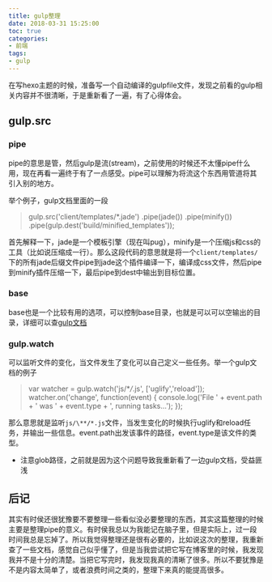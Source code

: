 ```yaml
---
title: gulp整理
date: 2018-03-31 15:25:00
toc: true
categories:
- 前端
tags:
- gulp 
---
```


在写hexo主题的时候，准备写一个自动编译的gulpfile文件，发现之前看的gulp相关内容并不很清晰，于是重新看了一遍，有了心得体会。


<!--more-->

## gulp.src

### pipe 

pipe的意思是管，然后gulp是流(stream)，之前使用的时候还不太懂pipe什么用，现在再看一遍终于有了一点感受。pipe可以理解为将流这个东西用管道将其引入别的地方。

举个例子，gulp文档里面的一段
> gulp.src('client/templates/\*.jade')
  .pipe(jade())
  .pipe(minify())
  .pipe(gulp.dest('build/minified_templates'));

首先解释一下，jade是一个模板引擎（现在叫pug），minify是一个压缩js和css的工具（比如说压缩成一行）。那么这段代码的意思就是将一个`client/templates/`下的所有jade后缀文件pipe到jade这个插件编译一下，编译成css文件，然后pipe到minify插件压缩一下，最后pipe到dest中输出到目标位置。

### base 

base也是一个比较有用的选项，可以控制base目录，也就是可以可以空输出的目录，详细可以查[gulp文档](https://www.gulpjs.com.cn/docs/api/)

### gulp.watch 

可以监听文件的变化，当文件发生了变化可以自己定义一些任务。举一个gulp文档的例子

> var watcher = gulp.watch('js/\**/*.js', ['uglify','reload']);
watcher.on('change', function(event) {
  console.log('File ' + event.path + ' was ' + event.type + ', running tasks...');
});

那么意思就是监听`js/\**/*.js`文件，当发生变化的时候执行uglify和reload任务，并输出一些信息。event.path出发该事件的路径，event.type是该文件的类型。

* 注意glob路径，之前就是因为这个问题导致我重新看了一边gulp文档，受益匪浅




## 后记

其实有时侯还很犹豫要不要整理一些看似没必要整理的东西，其实这篇整理的时候主要是整理pipe的意义。有时侯我总以为我能记在脑子里，但是实际上，过一段时间我总是忘掉了。所以我觉得整理还是很有必要的，比如说这次的整理，我重新查了一些文档，感觉自己似乎懂了，但是当我尝试把它写在博客里的时候，我发现我并不是十分的清楚。当把它写完时，我发现我真的清晰了很多。所以不要犹豫是不是内容太简单了，或者浪费时间之类的，整理下来真的能提高很多。
